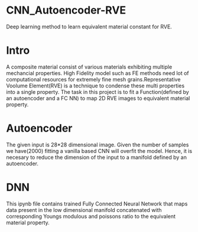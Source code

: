 # CNN_Autoencoder-RVE
Deep learning method to learn equivalent material constant for RVE.


# Intro
A composite material consist of various materials exhibiting multiple mechancial properties. High Fidelity model such as FE methods need lot of computational resources for extremely fine mesh grains.Representative Voolume Element(RVE) is a technique to condense these multi properties into a single property. The task in this project is to fit a Function(defined by an autoencoder and a FC NN) to map 2D RVE images to equivalent material property.

# Autoencoder
The given input is 28*28 dimensional image. Given the number of samples we have(2000) fitting a vanilla based CNN will overfit the model. Hence, it is necesary to reduce the dimension of the input to a manifold defined by an autoencoder.

# DNN
This ipynb file contains trained Fully Connected Neural Network that maps data present in the low dimensional manifold concatenated with corresponding Youngs modulous and poissons ratio to the equivalent material property.
